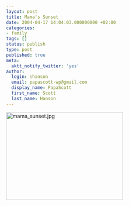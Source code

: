 ```yaml
---
layout: post
title: Mama's Sunset
date: 2004-04-17 14:04:03.000000000 +02:00
categories:
- family
tags: []
status: publish
type: post
published: true
meta:
  aktt_notify_twitter: 'yes'
author:
  login: shanson
  email: papascott-wp@gmail.com
  display_name: PapaScott
  first_name: Scott
  last_name: Hanson
---
```

<p><img alt="mama_sunset.jpg" src="https://www.papascott.de/wordpress/wp-content/uploads/2004/04/mama_sunset.jpg" width="320" height="240" border="0" /></p>
